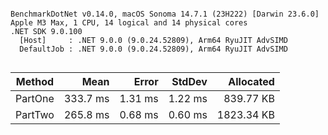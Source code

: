 ```

BenchmarkDotNet v0.14.0, macOS Sonoma 14.7.1 (23H222) [Darwin 23.6.0]
Apple M3 Max, 1 CPU, 14 logical and 14 physical cores
.NET SDK 9.0.100
  [Host]     : .NET 9.0.0 (9.0.24.52809), Arm64 RyuJIT AdvSIMD
  DefaultJob : .NET 9.0.0 (9.0.24.52809), Arm64 RyuJIT AdvSIMD


```
| Method  | Mean     | Error   | StdDev  | Allocated  |
|-------- |---------:|--------:|--------:|-----------:|
| PartOne | 333.7 ms | 1.31 ms | 1.22 ms |  839.77 KB |
| PartTwo | 265.8 ms | 0.68 ms | 0.60 ms | 1823.34 KB |
